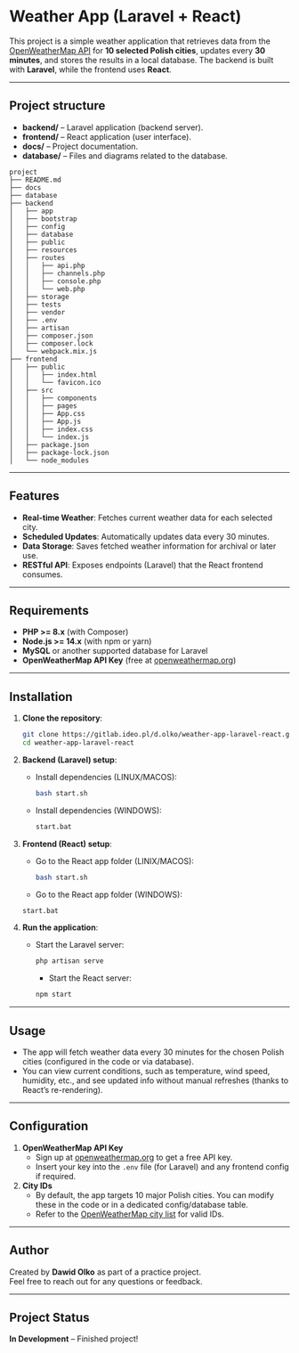 # Weather App (Laravel + React)

This project is a simple weather application that retrieves data from the [OpenWeatherMap API](https://openweathermap.org/api) for **10 selected Polish cities**, updates every **30 minutes**, and stores the results in a local database. The backend is built with **Laravel**, while the frontend uses **React**.

---

## Project structure

- **backend/** – Laravel application (backend server).
- **frontend/** – React application (user interface).
- **docs/** – Project documentation.
- **database/** – Files and diagrams related to the database.

```
project
├── README.md
├── docs
├── database
├── backend
│   ├── app
│   ├── bootstrap
│   ├── config
│   ├── database
│   ├── public
│   ├── resources
│   ├── routes
│   │   ├── api.php
│   │   ├── channels.php
│   │   ├── console.php
│   │   └── web.php
│   ├── storage
│   ├── tests
│   ├── vendor
│   ├── .env
│   ├── artisan
│   ├── composer.json
│   ├── composer.lock
│   └── webpack.mix.js
├── frontend
│   ├── public
│   │   ├── index.html
│   │   └── favicon.ico
│   ├── src
│   │   ├── components
│   │   ├── pages
│   │   ├── App.css
│   │   ├── App.js
│   │   ├── index.css
│   │   └── index.js
│   ├── package.json
│   ├── package-lock.json
│   └── node_modules
```

---

## Features

- **Real-time Weather**: Fetches current weather data for each selected city.
- **Scheduled Updates**: Automatically updates data every 30 minutes.
- **Data Storage**: Saves fetched weather information for archival or later use.
- **RESTful API**: Exposes endpoints (Laravel) that the React frontend consumes.

---

## Requirements

- **PHP >= 8.x** (with Composer)
- **Node.js >= 14.x** (with npm or yarn)
- **MySQL** or another supported database for Laravel
- **OpenWeatherMap API Key** (free at [openweathermap.org](https://openweathermap.org/api))

---

## Installation

1. **Clone the repository**:

   ```bash
   git clone https://gitlab.ideo.pl/d.olko/weather-app-laravel-react.git
   cd weather-app-laravel-react
   ```

2. **Backend (Laravel) setup**:

   - Install dependencies (LINUX/MACOS):
     ```bash
     bash start.sh
     ```

   - Install dependencies (WINDOWS):
     ```bash
     start.bat
     ```

3. **Frontend (React) setup**:

   - Go to the React app folder (LINIX/MACOS):
     ```bash
     bash start.sh
     ```

    - Go to the React app folder (WINDOWS):
     ```bash
     start.bat
     ```

4. **Run the application**:
   - Start the Laravel server:
     ```bash
     php artisan serve
     ```

     - Start the React server:
     ```bash
     npm start
     ```
---

## Usage

- The app will fetch weather data every 30 minutes for the chosen Polish cities (configured in the code or via database).
- You can view current conditions, such as temperature, wind speed, humidity, etc., and see updated info without manual refreshes (thanks to React’s re-rendering).

---

## Configuration

1. **OpenWeatherMap API Key**
   - Sign up at [openweathermap.org](https://openweathermap.org/api) to get a free API key.
   - Insert your key into the `.env` file (for Laravel) and any frontend config if required.
2. **City IDs**
   - By default, the app targets 10 major Polish cities. You can modify these in the code or in a dedicated config/database table.
   - Refer to the [OpenWeatherMap city list](http://bulk.openweathermap.org/sample/city.list.json.gz) for valid IDs.

---

## Author

Created by **Dawid Olko** as part of a practice project.  
Feel free to reach out for any questions or feedback.

---

## Project Status

**In Development** – Finished project!
